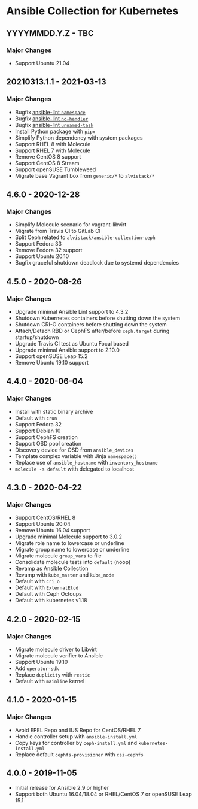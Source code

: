 # Ansible Collection for Kubernetes

## YYYYMMDD.Y.Z - TBC

### Major Changes

  - Support Ubuntu 21.04

## 20210313.1.1 - 2021-03-13

### Major Changes

  - Bugfix [ansible-lint `namespace`](https://github.com/ansible-community/ansible-lint/pull/1451)
  - Bugfix [ansible-lint `no-handler`](https://github.com/ansible-community/ansible-lint/pull/1402)
  - Bugfix [ansible-lint `unnamed-task`](https://github.com/ansible-community/ansible-lint/pull/1413)
  - Install Python package with `pipx`
  - Simplify Python dependency with system packages
  - Support RHEL 8 with Molecule
  - Support RHEL 7 with Molecule
  - Remove CentOS 8 support
  - Support CentOS 8 Stream
  - Support openSUSE Tumbleweed
  - Migrate base Vagrant box from `generic/*` to `alvistack/*`

## 4.6.0 - 2020-12-28

### Major Changes

  - Simplify Molecule scenario for vagrant-libvirt
  - Migrate from Travis CI to GitLab CI
  - Split Ceph related to `alvistack/ansible-collection-ceph`
  - Support Fedora 33
  - Remove Fedora 32 support
  - Support Ubuntu 20.10
  - Bugfix graceful shutdown deadlock due to systemd dependencies

## 4.5.0 - 2020-08-26

### Major Changes

  - Upgrade minimal Ansible Lint support to 4.3.2
  - Shutdown Kubernetes containers before shutting down the system
  - Shutdown CRI-O containers before shutting down the system
  - Attach/Detach RBD or CephFS after/before `ceph.target` during startup/shutdown
  - Upgrade Travis CI test as Ubuntu Focal based
  - Upgrade minimal Ansible support to 2.10.0
  - Support openSUSE Leap 15.2
  - Remove Ubuntu 19.10 support

## 4.4.0 - 2020-06-04

### Major Changes

  - Install with static binary archive
  - Default with `crun`
  - Support Fedora 32
  - Support Debian 10
  - Support CephFS creation
  - Support OSD pool creation
  - Discovery device for OSD from `ansible_devices`
  - Template complex variable with Jinja `namespace()`
  - Replace use of `ansible_hostname` with `inventory_hostname`
  - `molecule -s default` with delegated to localhost

## 4.3.0 - 2020-04-22

### Major Changes

  - Support CentOS/RHEL 8
  - Support Ubuntu 20.04
  - Remove Ubuntu 16.04 support
  - Upgrade minimal Molecule support to 3.0.2
  - Migrate role name to lowercase or underline
  - Migrate group name to lowercase or underline
  - Migrate molecule `group_vars` to file
  - Consolidate molecule tests into `default` (noop)
  - Revamp as Ansible Collection
  - Revamp with `kube_master` and `kube_node`
  - Default with `cri_o`
  - Default with `ExternalEtcd`
  - Default with Ceph Octoups
  - Default with kubernetes v1.18

## 4.2.0 - 2020-02-15

### Major Changes

  - Migrate molecule driver to Libvirt
  - Migrate molecule verifier to Ansible
  - Support Ubuntu 19.10
  - Add `operator-sdk`
  - Replace `duplicity` with `restic`
  - Default with `mainline` kernel

## 4.1.0 - 2020-01-15

### Major Changes

  - Avoid EPEL Repo and IUS Repo for CentOS/RHEL 7
  - Handle controller setup with `ansible-install.yml`
  - Copy keys for controller by `ceph-install.yml` and `kubernetes-install.yml`
  - Replace default `cephfs-provisioner` with `csi-cephfs`

## 4.0.0 - 2019-11-05

  - Initial release for Ansible 2.9 or higher
  - Support both Ubuntu 16.04/18.04 or RHEL/CentOS 7 or openSUSE Leap 15.1
